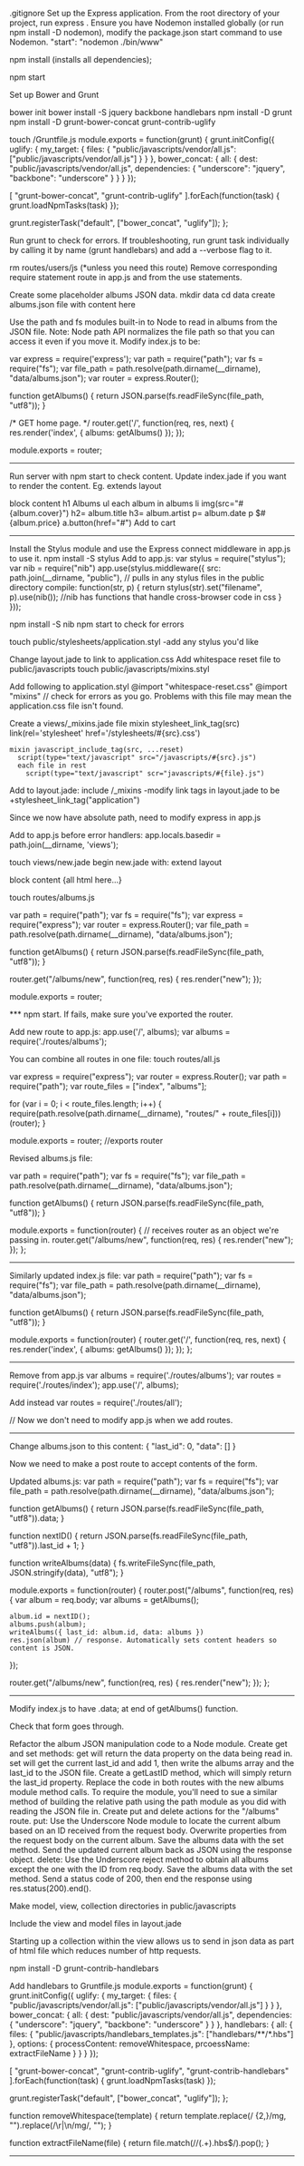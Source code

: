 .gitignore
Set up the Express application.
From the root directory of your project, run express .
Ensure you have Nodemon installed globally (or run npm install -D nodemon), modify the package.json start command to use Nodemon.
  "start": "nodemon ./bin/www"

npm install (installs all dependencies);

npm start

Set up Bower and Grunt

bower init
bower install -S jquery backbone handlebars
npm install -D grunt
npm install -D  grunt-bower-concat grunt-contrib-uglify

touch /Gruntfile.js
module.exports = function(grunt) {
  grunt.initConfig({
    uglify: {
      my_target: {
        files: {
          "public/javascripts/vendor/all.js": ["public/javascripts/vendor/all.js"]
        }
      }
    },
    bower_concat: {
      all: {
        dest: "public/javascripts/vendor/all.js",
        dependencies: {
          "underscore": "jquery",
          "backbone": "underscore"
        }
      }
    }
  });

  [
    "grunt-bower-concat",
    "grunt-contrib-uglify"
  ].forEach(function(task) {
    grunt.loadNpmTasks(task)
  });

  grunt.registerTask("default", ["bower_concat", "uglify"]);
};

Run grunt to check for errors. If troubleshooting, run grunt task individually by calling it by name (grunt handlebars) and add a --verbose flag to it. 

rm routes/users/js (*unless you need this route)
Remove corresponding require statement route in app.js and from the use statements.

Create some placeholder albums JSON data.
  mkdir data
  cd data
  create albums.json file with content here

Use the path and fs modules built-in to Node to read in albums from the JSON file.
Note: Node path API normalizes the file path so that you can access it even if you move it.
Modify index.js to be:

var express = require('express');
var path = require("path");
var fs = require("fs");
var file_path = path.resolve(path.dirname(__dirname), "data/albums.json");
var router = express.Router();

function getAlbums() {
  return JSON.parse(fs.readFileSync(file_path, "utf8"));
}

/* GET home page. */
router.get('/', function(req, res, next) {
  res.render('index', { 
    albums: getAlbums() 
  });
});

module.exports = router;


*****

Run server with npm start to check content.
Update index.jade if you want to render the content. Eg.
extends layout

block content
  h1 Albums
  ul
    each album in albums
      li
        img(src="#{album.cover}")
        h2= album.title
        h3= album.artist
        p= album.date
        p $#{album.price}
        a.button(href="#") Add to cart

****

Install the Stylus module and use the Express connect middleware in app.js to use it.
  npm install -S stylus
  Add to app.js: 
    var stylus = require("stylus");
    var nib = require("nib")
    app.use(stylus.middleware({
      src: path.join(__dirname, "public"),   // pulls in any stylus files in the public directory
      compile: function(str, p) {
        return stylus(str).set("filename", p).use(nib());  //nib has functions that handle cross-browser code in css
      }
    }));

  npm install -S nib
  npm start to check for errors

  touch public/stylesheets/application.styl
    -add any stylus you'd like

  Change layout.jade to link to application.css
  Add whitespace reset file to public/javascripts
  touch public/javascripts/mixins.styl

  Add following to application.styl
    @import "whitespace-reset.css"
    @import "mixins" // check for errors as you go. Problems with this file may mean the application.css file isn't found.

Create a views/_mixins.jade file
    mixin stylesheet_link_tag(src)
      link(rel='stylesheet' href='/stylesheets/#{src}.css')

    mixin javascript_include_tag(src, ...reset)
      script(type="text/javascript" src="/javascripts/#{src}.js")
      each file in rest
        script(type="text/javascript" scr="javascripts/#{file}.js")

Add to layout.jade:  include /_mixins
  -modify link tags in layout.jade to be +stylesheet_link_tag("application")

Since we now have absolute path, need to modify express in app.js

Add to app.js before error handlers: app.locals.basedir = path.join(__dirname, 'views');

touch views/new.jade
begin new.jade with:
  extend layout

  block content
    {all html here...}

touch routes/albums.js

var path = require("path");
var fs = require("fs");
var express = require("express");
var router = express.Router();
var file_path = path.resolve(path.dirname(__dirname), "data/albums.json");

function getAlbums() {
  return JSON.parse(fs.readFileSync(file_path, "utf8"));
}

router.get("/albums/new", function(req, res) {
  res.render("new");
});

module.exports = router;


*** npm start. If fails, make sure you've exported the router.

Add new route to app.js:
  app.use('/', albums);
  var albums = require('./routes/albums');

You can combine all routes in one file: touch routes/all.js

var express = require("express");
var router = express.Router();
var path = require("path");
var route_files = ["index", "albums"];

for (var i = 0; i < route_files.length; i++) {
  require(path.resolve(path.dirname(__dirname), "routes/" + route_files[i]))(router);
}

module.exports = router; //exports router

Revised albums.js file:

var path = require("path");
var fs = require("fs");
var file_path = path.resolve(path.dirname(__dirname), "data/albums.json");

function getAlbums() {
  return JSON.parse(fs.readFileSync(file_path, "utf8"));
}

module.exports = function(router) { // receives router as an object we're passing in.
  router.get("/albums/new", function(req, res) {
    res.render("new");
  });
};

***

Similarly updated index.js file:
var path = require("path");
var fs = require("fs");
var file_path = path.resolve(path.dirname(__dirname), "data/albums.json");

function getAlbums() {
  return JSON.parse(fs.readFileSync(file_path, "utf8"));
}

module.exports = function(router) {
  router.get('/', function(req, res, next) {
    res.render('index', { 
      albums: getAlbums() 
    });
  });
};


***

Remove from app.js
var albums = require('./routes/albums');
var routes = require('./routes/index');
app.use('/', albums);

Add instead
var routes = require('./routes/all');


// Now we don't need to modify app.js when we add routes.
***


Change albums.json to this content:
{
  "last_id": 0,
  "data": []
}

Now we need to make a post route to accept contents of the form.

Updated albums.js:
var path = require("path");
var fs = require("fs");
var file_path = path.resolve(path.dirname(__dirname), "data/albums.json");

function getAlbums() {
  return JSON.parse(fs.readFileSync(file_path, "utf8")).data;
}

function nextID() {
  return JSON.parse(fs.readFileSync(file_path, "utf8")).last_id + 1;
}

function writeAlbums(data) {
  fs.writeFileSync(file_path, JSON.stringify(data), "utf8");
}

module.exports = function(router) {
  router.post("/albums", function(req, res) {
    var album = req.body;
    var albums = getAlbums();

    album.id = nextID();
    albums.push(album);
    writeAlbums({ last_id: album.id, data: albums })
    res.json(album) // response. Automatically sets content headers so content is JSON.
  });

  router.get("/albums/new", function(req, res) {
    res.render("new");
  });
};

***

Modify index.js to have .data;  at end of getAlbums() function.

Check that form goes through.


Refactor the album JSON manipulation code to a Node module.
Create get and set methods:
get will return the data property on the data being read in.
set will get the current last_id and add 1, then write the albums array and the last_id to the JSON file.
Create a getLastID method, which will simply return the last_id property.
Replace the code in both routes with the new albums module method calls. To require the module, you'll need to sue a similar method of building the relative path using the path module as you did with reading the JSON file in.
Create put and delete actions for the "/albums" route.
put:
Use the Underscore Node module to locate the current album based on an ID received from the request body.
Overwrite properties from the request body on the current album.
Save the albums data with the set method.
Send the updated current album back as JSON using the response object.
delete:
Use the Underscore reject method to obtain all albums except the one with the ID from req.body.
Save the albums data with the set method.
Send a status code of 200, then end the response using res.status(200).end().

Make model, view, collection directories in public/javascripts

Include the view and model files in layout.jade

Starting up a collection within the view allows us to send in json data as part of html file which reduces number of http requests.

npm install -D grunt-contrib-handlebars

Add handlebars to Gruntfile.js
module.exports = function(grunt) {
  grunt.initConfig({
    uglify: {
      my_target: {
        files: {
          "public/javascripts/vendor/all.js": ["public/javascripts/vendor/all.js"]
        }
      }
    },
    bower_concat: {
      all: {
        dest: "public/javascripts/vendor/all.js",
        dependencies: {
          "underscore": "jquery",
          "backbone": "underscore"
        }
      }
    },
    handlebars: {
      all: {
        files: {
          "public/javascripts/handlebars_templates.js": ["handlebars/**/*.hbs"]
        },
        options: {
          processContent: removeWhitespace,
          prcoessName: extractFileName
        }
      }
    }
  });

  [
    "grunt-bower-concat",
    "grunt-contrib-uglify",
    "grunt-contrib-handlebars"
  ].forEach(function(task) {
    grunt.loadNpmTasks(task)
  });

  grunt.registerTask("default", ["bower_concat", "uglify"]);
};

function removeWhitespace(template) {
  return template.replace(/ {2,}/mg, "").replace(/\r|\n/mg/, "");
}

function extractFileName(file) {
  return file.match(/\/(.+)\.hbs$/).pop();
}


*****